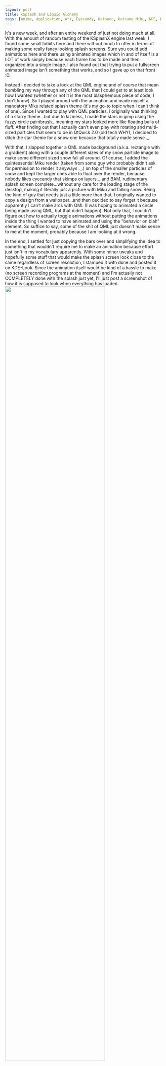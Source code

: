 ```yaml
---
layout: post
title: KSplash and Liquid Alchemy
tags: [Anime, Application, Art, Eyecandy, Hatsune, Hatsune_Miku, KDE, KSplash, Linux, Miku, QT, Vocaloid]
---
```

It's a new week, and after an entire weekend of just not doing much at all. With the amount of random testing of the KSplashX engine last week, I found some small tidbits here and there without much to offer in terms of making some really fancy looking splash screens. Sure you could add animations here and there using animated images which in and of itself is a LOT of work simply because each frame has to be made and then organized into a single image. I also found out that trying to put a fullscreen animated image isn't something that works, and so I gave up on that front :D.

Instead I decided to take a look at the QML engine and of course that mean bumbling my way through any of the QML that I could get to at least look how I wanted (whether or not it is the most blasphemous piece of code, I don't know). So I played around with the animation and made myself a mandatory Miku related splash theme (it's my go-to topic when I can't think of one). Since I wanted to play with QML particles, I originally was thinking of a starry theme...but due to laziness, I made the stars in gimp using the fuzzy circle paintbrush...meaning my stars looked more like floating balls of fluff. After finding out that I actually can't even play with rotating and multi-sized particles that seem to be in QtQuick 2.0 (old tech WHY), I decided to ditch the star theme for a snow one because that totally made sense ._.

With that, I slapped together a QML made background (a.k.a. rectangle with a gradient) along with a couple different sizes of my snow particle image to make some different sized snow fall all around. Of course, I added the quintessential Miku render (taken from some guy who probably didn't ask for permission to render it anyways ._.) on top of the smaller particles of snow and kept the larger ones able to float over the render, because nobody likes eyecandy that skimps on layers....and BAM, rudimentary splash screen complete...without any care for the loading stage of the desktop, making it literally just a picture with Miku and falling snow. Being the kind of guy that needs just a little more than that, I originally wanted to copy a design from a wallpaper...and then decided to say forget it because apparently I can't make arcs with QML (I was hoping to animated a circle being made using QML, but that didn't happen). Not only that, I couldn't figure out how to actually toggle animations without putting the animations inside the thing I wanted to have animated and using the "behavior on blah" element. So suffice to say, some of the shit of QML just doesn't make sense to me at the moment, probably because I am looking at it wrong. 

In the end, I settled for just copying the bars over and simplifying the idea to something that wouldn't require me to make an animation because effort just isn't in my vocabulary apparently. With some minor tweaks and hopefully some stuff that would make the splash screen look close to the same regardless of screen resolution, I stamped it with done and posted it on KDE-Look. Since the animation itself would be kind of a hassle to make (no screen recording programs at the moment) and I'm actually not COMPLETELY done with the splash just yet, I'll just post a screenshot of how it is supposed to look when everything has loaded.
<img width="80%" src="http://kde-look.org/CONTENT/content-pre3/164518-3.png" />

Of course, in terms of what I'm going to do to finish this splashscreen, it doesn't have anything to do with the QML or even the animation, but rather adding a splash sound to go along with the animation during loading because apparently you can do that. All it takes is a simple script in the ~/.kde4/env that plays an audio file (aplay or mpg123, etc) and of course an audio file somewhere. Hopefully I'll find an audio clip that matches the atmosphere I want, otherwise it isn't that bad of a splash screen even alone right? RIGHT ME? 

Anyways, that ends my rant on KSplash along with the main chunk of my adventures about it. I'm hoping to add a lot more anime related KSplashes to KDE-Look and stuff for anime lovers that obviously couldn't care less about me anyways :/...*cough cough*#FansubStatus*cough cough*...and not those shitty kinds of splash screens where it's like "o hay I moved around the icons and replaced the background" or something like that because when I say eyecandy, I MEAN EYECANDY.

Maybe one day I'll even make an otaku-related respin of Arch or something because OBVIOUSLY those work...said no one ever. Even then, it would be nice to have myself a respin so I don't have to use so much effort reinstalling stuff and trying to remember what themes/etc. I used before...So I guess it would be more of a personal respin rather than a public one, BUT HEY I could always force my opinion onto others. The only real issue is making a coherent theme/style/w.e for GTK2/3, KDE, Openbox, Fluxbox, etc. so I probably won't end up doing that due to laziness. 
